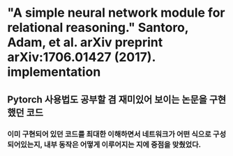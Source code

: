 # "A simple neural network module for relational reasoning." Santoro, Adam, et al.  arXiv preprint arXiv:1706.01427 (2017). implementation

## Pytorch 사용법도 공부할 겸 재미있어 보이는 논문을 구현했던 코드

### 이미 구현되어 있던 코드를 최대한 이해하면서 네트워크가 어떤 식으로 구성되어있는지, 내부 동작은 어떻게 이루어지는 지에 중점을 맞췄었다.
